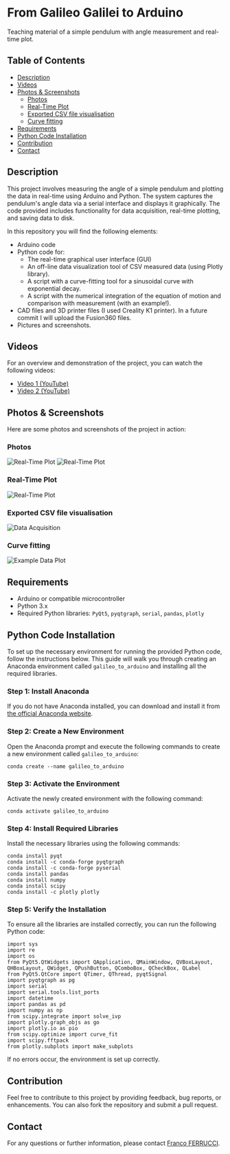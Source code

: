 # From Galileo Galilei to Arduino
Teaching material of a simple pendulum with angle measurement and real-time plot.
## Table of Contents
- [Description](#description)
- [Videos](#videos)
- [Photos & Screenshots](#photos--screenshots)
  - [Photos](#photos)
  - [Real-Time Plot](#real-time-plot)
  - [Exported CSV file visualisation](#exported-csv-file-visualisation)
  - [Curve fitting](#curve-fitting)
- [Requirements](#requirements)
- [Python Code Installation](#python-code-installation)
- [Contribution](#contribution)
- [Contact](#contact)

## Description
This project involves measuring the angle of a simple pendulum and plotting the data in real-time using Arduino and Python. The system captures the pendulum's angle data via a serial interface and displays it graphically. The code provided includes functionality for data acquisition, real-time plotting, and saving data to disk.

In this repository you will find the following elements:
- Arduino code
- Python code for:
  - The real-time graphical user interface (GUI)
  - An off-line data visualization tool of CSV measured data (using Plotly library).
  - A script with a curve-fitting tool for a sinusoidal curve with exponential decay.
  - A script with the numerical integration of the equation of motion and comparison with measurement (with an example!).
- CAD files and 3D printer files (I used Creality K1 printer). In a future commit I will upload the Fusion360 files.
- Pictures and screenshots.
## Videos
For an overview and demonstration of the project, you can watch the following videos:

- [Video 1 (YouTube)](https://youtu.be/FJ6ZPmrugeg?si=X3V44YTVULSpro3k)
- [Video 2 (YouTube)](https://youtube.com/shorts/YBjDby0IXsI?si=bWYj2W4k94o8iF31)

## Photos & Screenshots
Here are some photos and screenshots of the project in action:

### Photos
![Real-Time Plot](media/ver00/photos/IMG_0462.JPEG)
![Real-Time Plot](media/ver00/photos/IMG_0445.JPEG)

### Real-Time Plot
![Real-Time Plot](media/ver00/screenshots/screenshot_02.png)

### Exported CSV file visualisation
![Data Acquisition](media/ver00/screenshots/screenshot_03.png)

### Curve fitting 
![Example Data Plot](media/ver00/screenshots/screenshot_05.png)

## Requirements
- Arduino or compatible microcontroller
- Python 3.x
- Required Python libraries: `PyQt5`, `pyqtgraph`, `serial`, `pandas`, `plotly`

## Python Code Installation
To set up the necessary environment for running the provided Python code, follow the instructions below. This guide will walk you through creating an Anaconda environment called `galileo_to_arduino` and installing all the required libraries.
### Step 1: Install Anaconda
If you do not have Anaconda installed, you can download and install it from [the official Anaconda website](https://www.anaconda.com/products/distribution).
### Step 2: Create a New Environment
Open the Anaconda prompt and execute the following commands to create a new environment called `galileo_to_arduino`:
```
conda create --name galileo_to_arduino
```
### Step 3: Activate the Environment
Activate the newly created environment with the following command:
```
conda activate galileo_to_arduino
```
### Step 4: Install Required Libraries
Install the necessary libraries using the following commands:
```
conda install pyqt
conda install -c conda-forge pyqtgraph
conda install -c conda-forge pyserial
conda install pandas
conda install numpy
conda install scipy
conda install -c plotly plotly
```
### Step 5: Verify the Installation
To ensure all the libraries are installed correctly, you can run the following Python code:
```
import sys
import re
import os
from PyQt5.QtWidgets import QApplication, QMainWindow, QVBoxLayout, QHBoxLayout, QWidget, QPushButton, QComboBox, QCheckBox, QLabel
from PyQt5.QtCore import QTimer, QThread, pyqtSignal
import pyqtgraph as pg
import serial
import serial.tools.list_ports
import datetime
import pandas as pd
import numpy as np
from scipy.integrate import solve_ivp
import plotly.graph_objs as go
import plotly.io as pio
from scipy.optimize import curve_fit
import scipy.fftpack
from plotly.subplots import make_subplots
```
If no errors occur, the environment is set up correctly.
## Contribution
Feel free to contribute to this project by providing feedback, bug reports, or enhancements. You can also fork the repository and submit a pull request.
## Contact
For any questions or further information, please contact [Franco FERRUCCI](mailto:franco.ferrucci@upf.pf).
